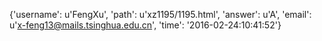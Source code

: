 {'username': u'FengXu', 'path': u'xz1195/1195.html', 'answer': u'A', 'email': u'x-feng13@mails.tsinghua.edu.cn', 'time': '2016-02-24:10:41:52'}